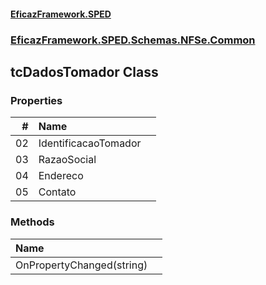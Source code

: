 #### [EficazFramework.SPED](EficazFrameworkSPED.md 'EficazFramework SPED')
### [EficazFramework.SPED.Schemas.NFSe.Common](EficazFramework.SPED.Schemas.NFSe.Common.md 'EficazFramework.SPED.Schemas.NFSe.Common')

## tcDadosTomador Class
### Properties

| # | Name | |
| ---: | :--- | :--- |
| 02 | IdentificacaoTomador |  |
| 03 | RazaoSocial |  |
| 04 | Endereco |  |
| 05 | Contato |  |
### Methods

| Name | |
| :--- | :--- |
| OnPropertyChanged(string) |  |
